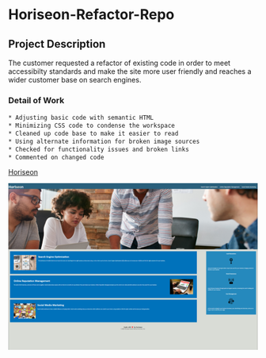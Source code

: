 # Horiseon-Refactor-Repo

## Project Description

The customer requested a refactor of existing code in order to meet accessibilty standards and make the site more user friendly and reaches a wider customer base on search engines.

### Detail of Work

    * Adjusting basic code with semantic HTML 
    * Minimizing CSS code to condense the workspace
    * Cleaned up code base to make it easier to read 
    * Using alternate information for broken image sources
    * Checked for functionality issues and broken links
    * Commented on changed code 

[Horiseon](http://127.0.0.1:5501/index.html)

![Horiseon Web Page](image-1.png)
